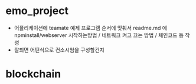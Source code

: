 # emo_project

- 어플리케이션에 teamate 예제 프로그램 순서에 맞춰서 readme.md 에 npminstall/webserver 시작하는방법 / 네트워크 켜고 끄는 방법 / 체인코드 등 작성
- 잘되면 어떤식으로 컨소시엄을 구성할건지

# blockchain
